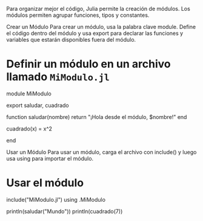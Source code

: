 Para organizar mejor el código, Julia permite la creación de módulos. Los módulos permiten agrupar funciones, tipos y constantes.

Crear un Módulo
Para crear un módulo, usa la palabra clave module. Define el código dentro del módulo y usa export para declarar las funciones y variables que estarán disponibles fuera del módulo.

# Definir un módulo en un archivo llamado `MiModulo.jl`
module MiModulo

export saludar, cuadrado

function saludar(nombre)
    return "¡Hola desde el módulo, $nombre!"
end

cuadrado(x) = x^2

end

Usar un Módulo
Para usar un módulo, carga el archivo con include() y luego usa using para importar el módulo.

# Usar el módulo
include("MiModulo.jl")
using .MiModulo

println(saludar("Mundo"))
println(cuadrado(7))

